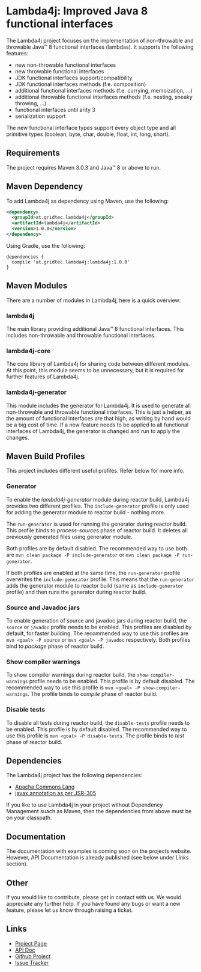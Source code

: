 Lambda4j: Improved Java 8 functional interfaces
=========================================================

The Lambda4j project focuses on the implementation of non-throwable and throwable Java&trade; 8 functional interfaces (lambdas). It supports the following features:

* new non-throwable functional interfaces
* new throwable functional interfaces
* JDK functional interfaces support/compatibility
* JDK functional interfaces methods (f.e. composition)
* additional functional interfaces methods (f.e. currying, memoization, ...)
* additional throwable functional interfaces methods (f.e. nesting, sneaky throwing, ...)
* functional interfaces until arity 3
* serialization support

The new functional interface types support every object type and all primitive types (boolean, byte, char, double, float, int, long, short).

## Requirements

The project requires Maven 3.0.3 and Java&trade; 8 or above to run.

## Maven Dependency

To add Lambda4j as dependency using Maven, use the following:

```xml
<dependency>
  <groupId>at.gridtec.lambda4j</groupId>
  <artifactId>lambda4j</artifactId>
  <version>1.0.0</version>
</dependency>
```

Using Gradle, use the following:

```
dependencies {
  compile 'at.gridtec.lambda4j:lambda4j:1.0.0'
}
```

## Maven Modules

There are a number of modules in Lambda4j, here is a quick overview:

### lambda4j

The main library providing additional Java&trade; 8 functional interfaces. This
includes non-throwable and throwable functional interfaces.

### lambda4j-core

The core library of Lambda4j for sharing code between different modules. At this point,
this module seems to be unnecessary, but it is required for further features of Lambda4j.

### lambda4j-generator

This module includes the generator for Lambda4j. It is used to generate all
non-throwable and throwable functional interfaces. This is just a helper, as the
amount of functional interfaces are that high, as writing by hand would be a big
cost of time. If a new feature needs to be applied to all functional interfaces
of Lambda4j, the generator is changed and run to apply the changes.

## Maven Build Profiles

This project includes different useful profiles. Refer below for more info.

### Generator

To enable the *lambda4j-generator* module during reactor build, Lambda4j provides
two different profiles. The `include-generator` profile is only used for adding
the generator module to reactor build - nothing more.

The `run-generator` is used for running the generator during reactor build. This
profile binds to *process-sources* phase of reactor build. It deletes all previously
generated files using generator module.

Both profiles are by default disabled. The recommended way to use both are
`mvn clean package -P include-generator` or `mvn clean package -P run-generator`.

If both profiles are enabled at the same time, the `run-generator` profile overwrites
the `include-generator` profile. This means that the `run-generator` adds the generator
module to reactor build (same as `include-generator` profile) and then runs the
generator during reactor build.

### Source and Javadoc jars

To enable generation of source and javadoc jars during reactor build, the `source`
or `javadoc` profile needs to be enabled. This profiles are disabled by default,
for faster building. The recommended way to use this profiles are `mvn <goal> -P source`
or `mvn <goal> -P javadoc` respectively. Both profiles bind to *package* phase of
reactor build.

### Show compiler warnings

To show compiler warnings during reactor build, the `show-compiler-warnings` profile
needs to be enabled. This profile is by default disabled. The recommended way to
use this profile is `mvn <goal> -P show-compiler-warnings`. The profile binds to
*compile* phase of reactor build.

### Disable tests

To disable all tests during reactor build, the `disable-tests` profile needs to
be enabled. This profile is by default disabled. The recommended way to use this
profile is `mvn <goal> -P disable-tests`. The profile binds to *test* phase of
reactor build.

## Dependencies

The Lambda4j project has the following dependencies:

 * [Apacha Commons Lang](https://commons.apache.org/proper/commons-lang/)
 * [javax.annotation as per JSR-305](http://findbugs.sourceforge.net/)

If you like to use Lambda4j in your project without Dependency Management suach as Maven, then the dependencies from above must be on your classpath.

## Documentation

The documentation with examples is coming soon on the projects website. However, API Documentation is already published (see below under *Links* section).

## Other

If you would like to contribute, please get in contact with us. We would appreciate any further help. If you have found any bugs or want a new feature, please let us know through raising a ticket.

## Links
* [Project Page](http://www.gridtec.at/category/projects/lambda4j)
* [API Doc](http://doc.gridtec.at/lambda4j/latest)
* [Github Project](https://github.com/gridtec/lambda4j)
* [Issue Tracker](https://github.com/gridtec/lambda4j/issues)
